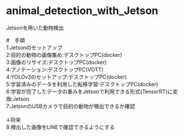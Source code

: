 # animal_detection_with_Jetson
Jetsonを用いた動物検出

#　手順 <br>
1:Jetsonのセットアップ <br>
2:目的の動物の画像集め:デスクトップPC(docker) <br>
3:画像のリサイズ:デスクトップPC(docker) <br>
4:アノテーション:デスクトップPC(VOTT) <br>
4:YOLOv3のセットアップ:デスクトップPC(docker) <br>
5:学習済みのデータを利用した転移学習:デスクトップPC(docker) <br>
6:学習が完了したデータの重みをJetsonで利用できる形式(TensorRT)に変換:Jetson<br>
7:JetsonのUSBカメラで目的の動物が検出できるか確認<br>
<br>
↓将来<br>
8:検出した画像をLINEで確認できるようにする<br>


